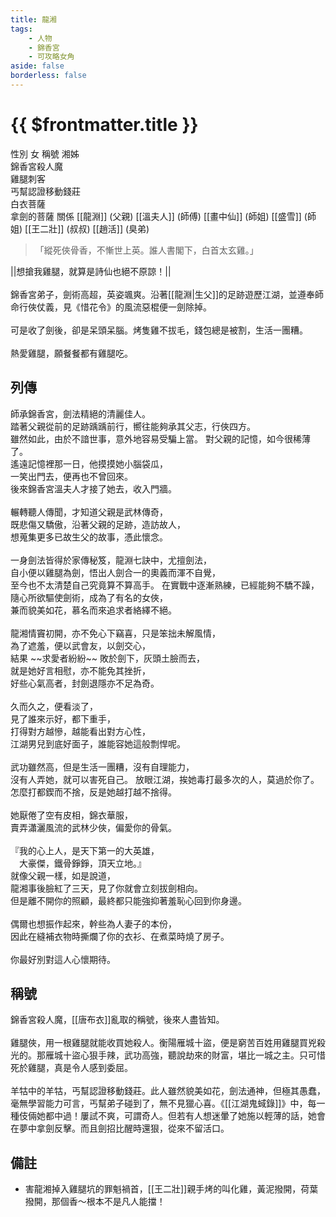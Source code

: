 ```yaml
---
title: 龍湘
tags:
    - 人物
    - 錦香宮
    - 可攻略女角
aside: false
borderless: false
---
```


# {{ $frontmatter.title }}

<ChTabs position="bottom">
	<ChTab title="龍湘">
		<!-- <Ch src='/images/characters/girl_8/normal.png' position='right'/>
		<ChName nameZh='龍湘' nameEn='Long Xiang' position='right' /> -->	
		<ChC 
			src='/images/characters/girl_8/normal.png' 
			nameMain='龍湘'
			desc='師承錦香宮，劍法精絕的清麗佳人。<br>踏著父親從前的足跡踽踽前行，嚮往能夠承其父志，行俠四方。'
			:animation=true
		/>
	</ChTab>
	<ChTab title="吃雞腿">
		<Ch 
			src='/images/characters/girl_8/girl8_drumstick.png' 
			position='right'/>
		<ChName
			nameZh='吃雞腿'
			nameEn='Eat Drumstick'/>
		<ChTable>
			<ChTr>
				<ChTd isTitle=true>
					性別
				</ChTd>
				<ChTd>
					女
				</ChTd>
			</ChTr>
			<ChTr>
				<ChTd isTitle=true>
					稱號
				</ChTd>
				<ChTd>
					湘姊<br>錦香宮殺人魔<br>雞腿刺客<br>丐幫認證移動錢莊<br>白衣菩薩<br>拿劍的菩薩
				</ChTd>
			</ChTr>
			<ChTr>
				<ChTd isTitle=true position='center'>
					關係
				</ChTd>
			</ChTr>
			<ChTr>
				<ChTd position='center'>
					[[龍淵]] (父親)
				</ChTd>
			</ChTr>
			<ChTr>
				<ChTd position='center'>  
					[[溫夫人]] (師傅)
				</ChTd>
			</ChTr>
			<ChTr>
				<ChTd position='center'>
					[[畫中仙]] (師姐)
				</ChTd>
			</ChTr>
			<ChTr>
				<ChTd position='center'>
					[[盛雪]] (師姐)
				</ChTd>
			</ChTr>
			<ChTr>
				<ChTd position='center'>
					[[王二壯]] (叔叔)
				</ChTd>
			</ChTr>
			<ChTr>
				<ChTd position='center'>
					[[趙活]] (臭弟)
				</ChTd>
			</ChTr>
		</ChTable>
	</ChTab>
	<ChTab title="雞腿劍">
		<Ch 
			src='/images/characters/girl_8/drumstick_sword.png' 
			position='right'/>
		<ChName
			nameZh='雞腿劍'
			nameEn='Drumstick Sword'/>
	</ChTab>
	<ChTab title="大笑">
		<Ch src='/images/characters/girl_8/laugh2.png'
			position='right'/>
		<ChName 
			nameZh='大笑'
			nameEn='Laugh heartily'/>
	</ChTab>
	<ChTab title="戰鬥">
		<Ch src='/images/characters/girl_8/angry3.png'
			position='right'/>
		<ChName 
			nameZh='戰鬥'
			nameEn='Fight'/>
	</ChTab>
</ChTabs>

> 「縱死俠骨香，不慚世上英。誰人書閣下，白首太玄雞。」

<MarkdownWrapper>||想搶我雞腿，就算是詩仙也絕不原諒！||</MarkdownWrapper>
<br><br>
錦香宮弟子，劍術高超，英姿颯爽。沿著[[龍淵|生父]]的足跡遊歷江湖，並遵奉師命行俠仗義，見《惜花令》的風流惡棍便一劍除掉。
<br><br>
可是收了劍後，卻是呆頭呆腦。烤隻雞不拔毛，錢包總是被割，生活一團糟。
<br><br>
熱愛雞腿，願餐餐都有雞腿吃。

## 列傳

<Tabs>
  <Tab title="列傳一">
    師承錦香宮，劍法精絕的清麗佳人。<br>
    踏著父親從前的足跡踽踽前行，嚮往能夠承其父志，行俠四方。<br>
    雖然如此，由於不諳世事，意外地容易受騙上當。
  </Tab>
  <Tab title="列傳二">
    對父親的記憶，如今很稀薄了。<br>
    遙遠記憶裡那一日，他摸摸她小腦袋瓜，<br>
	一笑出門去，便再也不曾回來。<br>
    後來錦香宮溫夫人才接了她去，收入門牆。<br><br>   
    輾轉聽人傳聞，才知道父親是武林傳奇，<br>
	既悲傷又驕傲，沿著父親的足跡，造訪故人，<br>
	想蒐集更多已故生父的故事，憑此懷念。<br><br>
    一身劍法皆得於家傳秘笈，龍淵七訣中，尤擅劍法，<br>
	自小便以雞腿為劍，悟出人劍合一的奧義而渾不自覺，<br>
	至今也不太清楚自己究竟算不算高手。
  </Tab>
  <Tab title="列傳三">
    在實戰中逐漸熟練，已經能夠不驕不躁，<br>
	隨心所欲驅使劍術，成為了有名的女俠，<br>
	兼而貌美如花，慕名而來追求者絡繹不絕。<br><br>
    龍湘情竇初開，亦不免心下竊喜，只是笨拙未解風情，<br>
	為了遮羞，便以武會友，以劍交心，<br>
	結果 ~~求愛者紛紛~~ 敗於劍下，灰頭土臉而去，<br>
	就是她好言相慰，亦不能免其挫折，<br>
	好些心氣高者，封劍退隱亦不足為奇。<br><br>
    久而久之，便看淡了，<br>
	見了誰來示好，都下重手，<br>
	打得對方越慘，越能看出對方心性，<br>
	江湖男兒到底好面子，誰能容她這般剽悍呢。<br><br>
    武功雖然高，但是生活一團糟，沒有自理能力，<br>
	沒有人弄她，就可以害死自己。
  </Tab>
  <Tab title="列傳四">
    放眼江湖，挨她毒打最多次的人，莫過於你了。<br>
    怎麼打都鍥而不捨，反是她越打越不捨得。<br><br>
    她厭倦了空有皮相，錦衣華服，<br>
	賣弄瀟灑風流的武林少俠，偏愛你的骨氣。<br><br>
    『我的心上人，是天下第一的大英雄，<br>
	　大豪傑，鐵骨錚錚，頂天立地。』<br>
	就像父親一樣，如是說道，<br>
	龍湘事後臉紅了三天，見了你就會立刻拔劍相向。<br>
    但是離不開你的照顧，最終都只能強抑著羞恥心回到你身邊。<br><br>
    偶爾也想振作起來，幹些為人妻子的本份，<br>
	因此在縫補衣物時撕爛了你的衣衫、在煮菜時燒了房子。<br><br>
    你最好別對這人心懷期待。
  </Tab>
</Tabs>

## 稱號

錦香宮殺人魔，[[唐布衣]]亂取的稱號，後來人盡皆知。
<br><br>
雞腿俠，用一根雞腿就能收買她殺人。衡陽雁城十盜，便是窮苦百姓用雞腿買兇殺光的。那雁城十盜心狠手辣，武功高強，聽說劫來的財富，堪比一城之主。只可惜死於雞腿，真是令人感到委屈。
<br><br>
羊牯中的羊牯，丐幫認證移動錢莊。此人雖然貌美如花，劍法通神，但極其愚蠢，毫無學習能力可言，丐幫弟子碰到了，無不見獵心喜。《[[江湖鬼蜮錄]]》中，每一種伎倆她都中過！屢試不爽，可謂奇人。但若有人想迷暈了她施以輕薄的話，她會在夢中拿劍反擊。而且劍招比醒時還狠，從來不留活口。

## 備註

-   害龍湘掉入雞腿坑的罪魁禍首，[[王二壯]]親手烤的叫化雞，黃泥撥開，荷葉撥開，那個香～根本不是凡人能擋！

